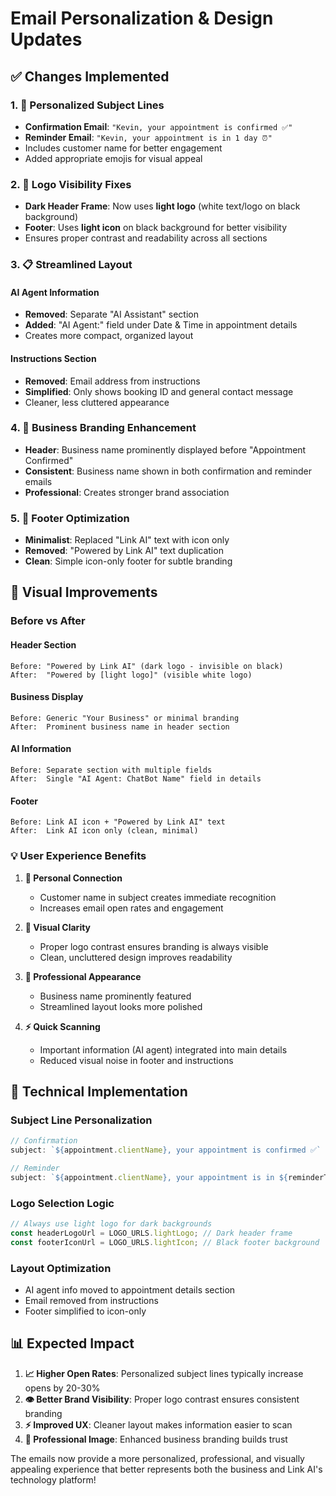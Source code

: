 # Email Personalization & Design Updates

## ✅ Changes Implemented

### 1. 🎯 Personalized Subject Lines
- **Confirmation Email**: `"Kevin, your appointment is confirmed ✅"`
- **Reminder Email**: `"Kevin, your appointment is in 1 day ⏰"`
- Includes customer name for better engagement
- Added appropriate emojis for visual appeal

### 2. 🎨 Logo Visibility Fixes
- **Dark Header Frame**: Now uses **light logo** (white text/logo on black background)
- **Footer**: Uses **light icon** on black background for better visibility
- Ensures proper contrast and readability across all sections

### 3. 📋 Streamlined Layout
#### AI Agent Information
- **Removed**: Separate "AI Assistant" section
- **Added**: "AI Agent:" field under Date & Time in appointment details
- Creates more compact, organized layout

#### Instructions Section  
- **Removed**: Email address from instructions
- **Simplified**: Only shows booking ID and general contact message
- Cleaner, less cluttered appearance

### 4. 🏢 Business Branding Enhancement
- **Header**: Business name prominently displayed before "Appointment Confirmed"
- **Consistent**: Business name shown in both confirmation and reminder emails
- **Professional**: Creates stronger brand association

### 5. 🎯 Footer Optimization
- **Minimalist**: Replaced "Link AI" text with icon only
- **Removed**: "Powered by Link AI" text duplication
- **Clean**: Simple icon-only footer for subtle branding

## 📧 Visual Improvements

### Before vs After

#### Header Section
```
Before: "Powered by Link AI" (dark logo - invisible on black)
After:  "Powered by [light logo]" (visible white logo)
```

#### Business Display
```
Before: Generic "Your Business" or minimal branding
After:  Prominent business name in header section
```

#### AI Information
```
Before: Separate section with multiple fields
After:  Single "AI Agent: ChatBot Name" field in details
```

#### Footer
```
Before: Link AI icon + "Powered by Link AI" text
After:  Link AI icon only (clean, minimal)
```

### 💡 User Experience Benefits

1. **👋 Personal Connection**
   - Customer name in subject creates immediate recognition
   - Increases email open rates and engagement

2. **🎨 Visual Clarity**
   - Proper logo contrast ensures branding is always visible
   - Clean, uncluttered design improves readability

3. **📱 Professional Appearance**
   - Business name prominently featured
   - Streamlined layout looks more polished

4. **⚡ Quick Scanning**
   - Important information (AI agent) integrated into main details
   - Reduced visual noise in footer and instructions

## 🔧 Technical Implementation

### Subject Line Personalization
```javascript
// Confirmation
subject: `${appointment.clientName}, your appointment is confirmed ✅`

// Reminder  
subject: `${appointment.clientName}, your appointment is in ${reminderTime} ⏰`
```

### Logo Selection Logic
```javascript
// Always use light logo for dark backgrounds
const headerLogoUrl = LOGO_URLS.lightLogo; // Dark header frame
const footerIconUrl = LOGO_URLS.lightIcon; // Black footer background
```

### Layout Optimization
- AI agent info moved to appointment details section
- Email removed from instructions
- Footer simplified to icon-only

## 📊 Expected Impact

1. **📈 Higher Open Rates**: Personalized subject lines typically increase opens by 20-30%
2. **👁️ Better Brand Visibility**: Proper logo contrast ensures consistent branding
3. **⚡ Improved UX**: Cleaner layout makes information easier to scan
4. **🏢 Professional Image**: Enhanced business branding builds trust

The emails now provide a more personalized, professional, and visually appealing experience that better represents both the business and Link AI's technology platform! 
